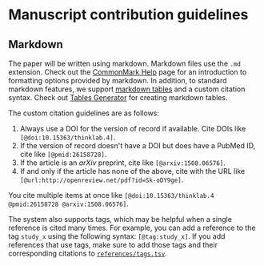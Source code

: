 # Manuscript contribution guidelines

## Markdown

The paper will be written using markdown. Markdown files use the `.md` extension.
Check out the [CommonMark Help](http://commonmark.org/help/) page for an introduction to formatting options provided by markdown.
In addition, to standard markdown features, we support [markdown tables](https://help.github.com/articles/organizing-information-with-tables/ "GitHub Help: Organizing information with tables") and a custom citation syntax.
Check out [Tables Generator](http://www.tablesgenerator.com/markdown_tables) for creating markdown tables.

The custom citation guidelines are as follows:

1. Always use a DOI for the version of record if available.
  Cite DOIs like `[@doi:10.15363/thinklab.4]`.
2. If the version of record doesn't have a DOI but does have a PubMed ID, cite like `[@pmid:26158728]`.
3. If the article is an _arXiv_ preprint, cite like `[@arxiv:1508.06576]`.
4. If and only if the article has none of the above, cite with the URL like `[@url:http://openreview.net/pdf?id=Sk-oDY9ge]`.

You cite multiple items at once like `[@doi:10.15363/thinklab.4 @pmid:26158728 @arxiv:1508.06576]`.

The system also supports tags, which may be helpful when a single reference is cited many times.
For example, you can add a reference to the tag `study_x` using the following syntax: `[@tag:study_x]`.
If you add references that use tags, make sure to add those tags and their corresponding citations to [`references/tags.tsv`](references/tags.tsv).
